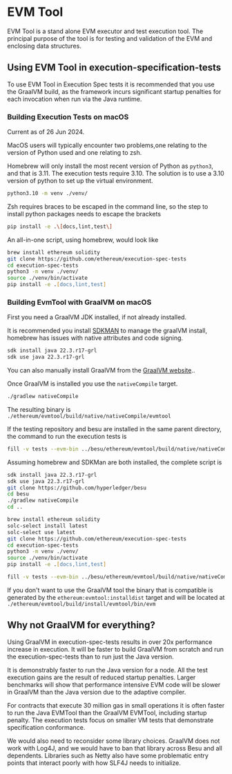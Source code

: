 EVM Tool
========

EVM Tool is a stand alone EVM executor and test execution tool. The
principal purpose of the tool is for testing and validation of the EVM
and enclosing data structures.

Using EVM Tool in execution-specification-tests
-----------------------------------------------

To use EVM Tool in Execution Spec tests it is recommended that you use
the GraalVM build, as the framework incurs significant startup penalties
for each invocation when run via the Java runtime.

### Building Execution Tests on macOS

Current as of 26 Jun 2024.

MacOS users will typically encounter two problems,one relating to the
version of Python used and one relating to zsh.

Homebrew will only install the most recent version of Python
as `python3`, and that is 3.11. The execution tests require 3.10. The
solution is to use a 3.10 version of python to set up the virtual
environment.

```zsh
python3.10 -m venv ./venv/
```

Zsh requires braces to be escaped in the command line, so the step to
install python packages needs to escape the brackets

```zsh
pip install -e .\[docs,lint,test\]
```

An all-in-one script, using homebrew, would look like

```zsh
brew install ethereum solidity
git clone https://github.com/ethereum/execution-spec-tests
cd execution-spec-tests
python3 -m venv ./venv/
source ./venv/bin/activate
pip install -e .[docs,lint,test]
```

### Building EvmTool with GraalVM on macOS

First you need a GraalVM JDK installed, if not already installed.

It is recommended you install [SDKMAN](https://sdkman.io/install) to
manage the graalVM install, homebrew has issues with native attributes
and code signing.

```zsh
sdk install java 22.3.r17-grl 
sdk use java 22.3.r17-grl
```

You can also manually install GraalVM from
the [GraalVM website](https://www.graalvm.org/downloads)..

Once GraalVM is installed you use the `nativeCompile` target.

```zsh
./gradlew nativeCompile 
```

The resulting binary
is `./ethereum/evmtool/build/native/nativeCompile/evmtool`

If the testing repository and besu are installed in the same parent
directory, the command to run the execution tests is

```zsh
fill -v tests --evm-bin ../besu/ethereum/evmtool/build/native/nativeCompile/evmtool 
```

Assuming homebrew and SDKMan are both installed, the complete script is

```zsh
sdk install java 22.3.r17-grl 
sdk use java 22.3.r17-grl
git clone https://github.com/hyperledger/besu
cd besu
./gradlew nativeCompile
cd ..

brew install ethereum solidity
solc-select install latest
solc-select use latest
git clone https://github.com/ethereum/execution-spec-tests
cd execution-spec-tests
python3 -m venv ./venv/
source ./venv/bin/activate
pip install -e .[docs,lint,test]

fill -v tests --evm-bin ../besu/ethereum/evmtool/build/native/nativeCompile/evmtool
```

If you don't want to use the GraalVM tool the binary that is compatible
is generated by the `ethereum:evmtool:installdist` target and will be located
at `./ethereum/evmtool/build/install/evmtool/bin/evm`

Why not GraalVM for everything?
-------------------------------

Using GraalVM in execution-spec-tests results in over 20x performance
increase in execution. It will be faster to build GraalVM from scratch
and run the execution-spec-tests than to run just the Java version.

It is demonstrably faster to run the Java version for a node.
All the test execution gains are the result of reduced startup
penalties. Larger benchmarks will show that performance intensive EVM
code will be slower in GraalVM than the Java version due to the adaptive
compiler.

For contracts that execute 30 million gas in small operations it is
often faster to run the Java EVMTool than the GraalVM EVMTool, including
startup penalty. The execution tests focus on smaller VM tests that
demonstrate specification conformance.

We would also need to reconsider some library choices. GraalVM does not
work with Log4J, and we would have to ban that library across Besu and
all dependents. Libraries such as Netty also have some problematic entry
points that interact poorly with how SLF4J needs to initialize.

